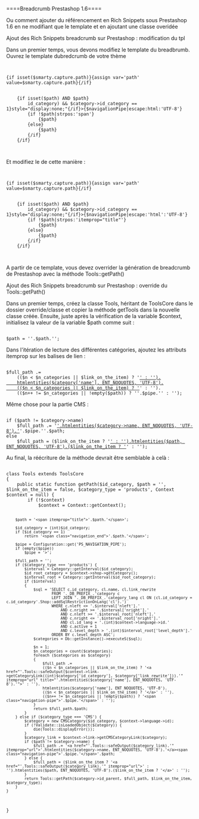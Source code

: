 ====Breadcrumb Prestashop 1.6====

Ou comment ajouter du référencement en Rich Snippets sous Prestashop 1.6 en ne modifiant que le template et en ajoutant une classe overidée


Ajout des Rich Snippets breadcrumb sur Prestashop : modification du tpl

Dans un premier temps, vous devons modifiez le template du breadbrumb. Ouvrez le template dubredcrumb de votre thème

<code html>
<!-- Breadcrumb -->
{if isset($smarty.capture.path)}{assign var='path' value=$smarty.capture.path}{/if}
<div class="breadcrumb">
    <a href="{$base_dir}" title="{l s='Return to Home'}"><i class="icon-home"></i></a>
    {if isset($path) AND $path}
        <span class="navigation-pipe" {if isset($category) && isset($category->id_category) && $category->id_category == 1}style="display:none;"{/if}>{$navigationPipe|escape:html:'UTF-8'}</span>
        {if !$path|strpos:'span'}
            <span class="navigation_page">{$path}</span>
        {else}
            {$path}
        {/if}
    {/if}
</div>
<!-- /Breadcrumb -->
</code>

Et modifiez le de cette manière :

<code html>
<!-- Breadcrumb -->
{if isset($smarty.capture.path)}{assign var='path' value=$smarty.capture.path}{/if}
<div class="breadcrumb clearfix" itemscope itemtype="http://data-vocabulary.org/Breadcrumb">
    <span itemprop="title"><a class="home" href="{$base_dir}" title="{l s='Return to Home'}" itemprop="url"><i class="icon-home"></i></a></span>
    {if isset($path) AND $path}
        <span class="navigation-pipe" {if isset($category) && isset($category->id_category) && $category->id_category == 1}style="display:none;"{/if}>{$navigationPipe|escape:'html':'UTF-8'}</span>
        {if !$path|strpos:'itemprop="title"'}
            <span itemprop="title" class="navigation_page">{$path}</span>
        {else}
            {$path}
        {/if}
    {/if}
</div>
<!-- /Breadcrumb -->
</code>

A partir de ce template, vous devez overrider la génération de breadcrumb de Prestashop avec la méthode Tools::getPath()


Ajout des Rich Snippets breadcrumb sur Prestashop : override du Tools::getPath()

Dans un premier temps, créez la classe Tools, héritant de ToolsCore dans le dossier override/classe et copier la méthode getTools dans la nouvelle classe créée. Ensuite, juste après la vérification de la variable $context, initialisez la valeur de la variable $path comme suit :

<code php>
$path = '<span itemprop="title">'.$path.'</span>';
</code>

Dans l'itération de lecture des différentes catégories, ajoutez les attributs itemprop sur les balises de lien :

<code php>
$full_path .=
	(($n < $n_categories || $link_on_the_item) ? '<a href="'.Tools::safeOutput($context->link->getCategoryLink((int)$category['id_category'], $category['link_rewrite'])).'" itemprop="url" title="'.htmlentities($category['name'], ENT_NOQUOTES, 'UTF-8').'">' : '').
	htmlentities($category['name'], ENT_NOQUOTES, 'UTF-8').
	(($n < $n_categories || $link_on_the_item) ? '</a>' : '').
	(($n++ != $n_categories || !empty($path)) ? '<span class="navigation-pipe">'.$pipe.'</span>' : '');
</code>

Même chose pour la partie CMS :

<code php>
if ($path != $category->name)
    $full_path .= '<a href="'.Tools::safeOutput($category_link).'" itemprop="url">'.htmlentities($category->name, ENT_NOQUOTES, 'UTF-8').'</a><span class="navigation-pipe">'.$pipe.'</span>'.$path;
else
    $full_path = ($link_on_the_item ? '<a href="'.Tools::safeOutput($category_link).'" itemprop="url">' : '').htmlentities($path, ENT_NOQUOTES, 'UTF-8').($link_on_the_item ? '</a>' : '');
</code>


Au final, la réécriture de la méthode devrait être semblable à celà :

<code php>
class Tools extends ToolsCore
{
    public static function getPath($id_category, $path = '', $link_on_the_item = false, $category_type = 'products', Context $context = null) {
        if (!$context)
            $context = Context::getContext();

        $path = '<span itemprop="title">'.$path.'</span>';

        $id_category = (int)$id_category;
        if ($id_category == 1)
            return '<span class="navigation_end">'.$path.'</span>';

        $pipe = Configuration::get('PS_NAVIGATION_PIPE');
        if (empty($pipe))
            $pipe = '>';

        $full_path = '';
        if ($category_type === 'products') {
            $interval = Category::getInterval($id_category);
            $id_root_category = $context->shop->getCategory();
            $interval_root = Category::getInterval($id_root_category);
            if ($interval)
            {
                $sql = 'SELECT c.id_category, cl.name, cl.link_rewrite
                        FROM '._DB_PREFIX_.'category c
                        LEFT JOIN '._DB_PREFIX_.'category_lang cl ON (cl.id_category = c.id_category'.Shop::addSqlRestrictionOnLang('cl').')
                        WHERE c.nleft <= '.$interval['nleft'].'
                            AND c.nright >= '.$interval['nright'].'
                            AND c.nleft >= '.$interval_root['nleft'].'
                            AND c.nright <= '.$interval_root['nright'].'
                            AND cl.id_lang = '.(int)$context->language->id.'
                            AND c.active = 1
                            AND c.level_depth > '.(int)$interval_root['level_depth'].'
                        ORDER BY c.level_depth ASC';
                $categories = Db::getInstance()->executeS($sql);

                $n = 1;
                $n_categories = count($categories);
                foreach ($categories as $category)
                {
                    $full_path .=
                    (($n < $n_categories || $link_on_the_item) ? '<a href="'.Tools::safeOutput($context->link->getCategoryLink((int)$category['id_category'], $category['link_rewrite'])).'" itemprop="url" title="'.htmlentities($category['name'], ENT_NOQUOTES, 'UTF-8').'">' : '').
                    htmlentities($category['name'], ENT_NOQUOTES, 'UTF-8').
                    (($n < $n_categories || $link_on_the_item) ? '</a>' : '').
                    (($n++ != $n_categories || !empty($path)) ? '<span class="navigation-pipe">'.$pipe.'</span>' : '');
                }
                return $full_path.$path;
            }
        } else if ($category_type === 'CMS') {
            $category = new CMSCategory($id_category, $context->language->id);
            if (!Validate::isLoadedObject($category)) {
                die(Tools::displayError());
			}
            $category_link = $context->link->getCMSCategoryLink($category);
            if ($path != $category->name) {
                $full_path .= '<a href="'.Tools::safeOutput($category_link).'" itemprop="url">'.htmlentities($category->name, ENT_NOQUOTES, 'UTF-8').'</a><span class="navigation-pipe">'.$pipe.'</span>'.$path;
            } else {
                $full_path = ($link_on_the_item ? '<a href="'.Tools::safeOutput($category_link).'" itemprop="url">' : '').htmlentities($path, ENT_NOQUOTES, 'UTF-8').($link_on_the_item ? '</a>' : '');
			}
            return Tools::getPath($category->id_parent, $full_path, $link_on_the_item, $category_type);
        }
    }
}
</code>
